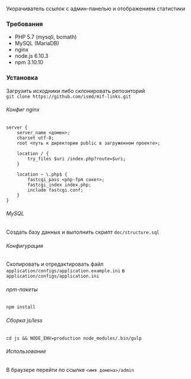 Укорачиватель ссылок с админ-панелью и отображением статистики

### Требования
- PHP 5.7 (mysqli, bcmath)
- MySQL (MariaDB)
- nginx
- node.js 6.10.3
- npm 3.10.10

### Установка
Загрузить исходники либо склонировать репозиторий  
`git clone https://github.com/ismd/mif-links.git`
###### Конфиг nginx
```
server {
    server_name <домен>;
    charset utf-8;
    root <путь к директории public в загруженном проекте>;

    location / {
        try_files $uri /index.php?route=$uri;
    }

    location ~ \.php$ {
        fastcgi_pass <php-fpm сокет>;
        fastcgi_index index.php;
        include fastcgi.conf;
    }
}
```
###### MySQL
Создать базу данных и выполнить скрипт `doc/structure.sql`
###### Конфигурация
Скопировать и отредактировать файл `application/configs/application.example.ini` в `application/configs/application.ini`
###### npm-пакеты
`npm install`
###### Сборка js/less
`cd js && NODE_ENV=production node_modules/.bin/gulp`
###### Использование
В браузере перейти по ссылке `<имя домена>/admin`
